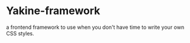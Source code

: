 # Yakine-framework
a frontend framework to use when you don't have time to write your own CSS styles.
